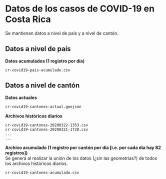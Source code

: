 # Datos de los casos de COVID-19 en Costa Rica
Se mantienen datos a nivel de país y a nivel de cantón.

## Datos a nivel de país
**Datos acumulados (1 registro por día)**  
```
cr-covid19-pais-acumulado.csv
```

## Datos a nivel de cantón
**Datos actuales**  
```
cr-covid19-cantones-actual.geojson
```

**Archivos históricos diarios**
```
cr-covid19-cantones-20200322-1353.csv
cr-covid19-cantones-20200321-1728.csv
...
...
```

**Archivo acumulado (1 registro por cantón por día [i.e. por cada día hay 82 registros])**  
Se genera al realizar la unión de los datos (¿sin las geometrías?) de todos los archivos históricos diarios.
```
cr-covid19-cantones-acumulado.csv
```

